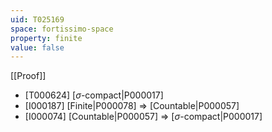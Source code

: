 ```yaml
---
uid: T025169
space: fortissimo-space
property: finite
value: false
---
```

[[Proof]]

* [T000624] [$\sigma$-compact|P000017]
* [I000187] [Finite|P000078] => [Countable|P000057]
* [I000074] [Countable|P000057] => [$\sigma$-compact|P000017]


